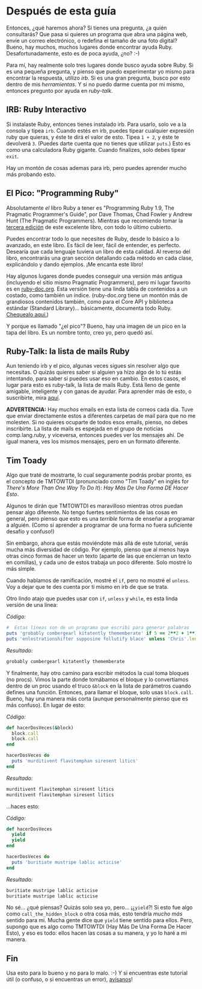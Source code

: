 # Después de esta guía

Entonces, ¿qué haremos ahora? Si tienes una pregunta, ¿a quién consultarás?
Que pasa si quieres un programa que abra una página web, envíe un correo electrónico,
o redefina el tamaño de una foto digital? Bueno, hay muchos, muchos lugares
donde encontrar ayuda Ruby. Desafortunadamente, esto es de poca ayuda, ¿no? :-)

Para mí, hay realmente solo tres lugares donde busco ayuda sobre Ruby.
Si es una pequeña pregunta, y pienso que puedo experimentar yo mismo para
encontrar la respuesta, utilizo *irb*. Si es una gran pregunta,
busco por esto dentro de mis *herramientas*. Y si no puedo darme
cuenta por mi mismo, entonces pregunto por ayuda en *ruby-talk*.

## IRB:  Ruby Interactivo

Si instalaste Ruby, entonces tienes instalado irb. Para usarlo, solo
ve a la consola y tipea `irb`.  Cuando estés en irb, puedes tipear cualquier
expresión ruby que quieras, y éste te dirá el valor de esto. Tipea `1 + 2`,
y éste te devolverá `3`. (Puedes darte cuenta que no tienes que utilizar
`puts`.) Esto es como una calculadora Ruby gigante. Cuando finalizes, solo
debes tipear `exit`.

Hay un montón de cosas ademas para irb, pero puedes aprender mucho más
probando esto.

## El Pico: "Programming Ruby"

Absolutamente *el* libro Ruby a tener es "Programming Ruby 1.9,
The Pragmatic Programmer's Guide", por Dave Thomas, Chad Fowler y Andrew
Hunt (The Pragmatic Programmers). Mientras que recomiendo tomar la
<a href="http://pragprog.com/press_releases/programming-ruby-1-9">tercera edición</a>
de este excelente libro, con todo lo último cubierto.

Puedes encontrar todo lo que necesites de Ruby, desde lo básico a lo
avanzado, en este libro. Es fácil de leer, fácil de entender, es perfecto.
Desearía que cada lenguaje tuviera un libro de esta calidad. Al reverso
del libro, encontrarás una gran sección detallando cada método en cada
clase, explicándolo y dando ejemplos. ¡Me encanta este libro!

Hay algunos lugares donde puedes conseguir una versión más antigua (incluyendo
el sitio mismo Pragmatic Programmers), pero mi lugar favorito es
en <a href="http://www.ruby-doc.org/docs/ProgrammingRuby/">ruby-doc.org</a>.
Esta versión tiene una linda tabla de contenidos a un costado, como también
un índice. (ruby-doc.org tiene un montón más de grandiosos contenidos también,
como para el Core API y biblioteca estándar (Standard Library)... básicamente,
documenta todo Ruby. <a href="http://www.ruby-doc.org/">Chequealo aquí.</a>)

Y porque es llamado "¿el pico"? Bueno, hay una imagen de un pico en la tapa del
libro. Es un nombre tonto, creo yo, pero quedó así.

## Ruby-Talk: la lista de mails Ruby

Aun teniendo irb y el pico, algunas veces sigues sin resolver
algo que necesitas. O quizás quieres saber si alguien ya hizo algo de lo
tú estás intentando, para saber si puedes usar eso en cambio. En estos casos,
el lugar para esto es ruby-talk, la lista de mails Ruby. Está lleno de gente
amigable, inteligente y con ganas de ayudar. Para aprender más de esto, o suscribirte,
mira <a href="http://www.ruby-lang.org/es/community/mailing-lists/">aquí</a>.

**ADVERTENCIA:** Hay *muchos* emails en
esta lista de correos cada día. Tuve que enviar directamente estos
a diferentes carpetas de mail para que no me molesten. Si no quieres
ocuparte de todos esos emails, pienso, no debes inscribirte. La lista
de mails es espejada en el grupo de noticias comp.lang.ruby, y viceversa,
entonces puedes ver los mensajes ahí. De igual manera, ves los mismos
mensajes, pero en un formato diferente.

## Tim Toady

Algo que traté de mostrarte, lo cual seguramente podrás probar pronto,
es el concepto de TMTOWTDI (pronunciado como "Tim Toady" en inglés for *There's
More Than One Way To Do It*): *Hay Más De Una Forma DE Hacer Esto*.

Algunos te dirán que TMTOWTDI es maravilloso mientras otros
puedan pensar algo diferente. No tengo fuertes sentimientos de las
cosas en general, pero pienso que esto es
una *terrible* forma de enseñar a programar a alguién.
(Como si aprender a programar de una forma no fuera suficiente desafío y confuso!)

Sin embargo, ahora que estás moviéndote más allá de este tutorial, verás mucha
más diversidad de código. Por ejemplo, pienso que al menos haya otras cinco formas
de hacer un texto (aparte de las que encierran un texto en comillas), y cada uno de estos
trabaja un poco diferente. Solo mostré lo más simple.

Cuando hablamos de ramificación, mostré el `if`,
pero no mostré el `unless`. Voy a dejar que te des
cuenta por ti mismo en irb de que se trata.

Otro lindo atajo que puedes usar con `if`,
`unless` y `while`, es esta linda versión de una línea:

*Código:*

```ruby
#  Estas líneas son de un programa que escribi para generar palabras
puts 'grobably combergearl kitatently thememberate' if 5 == 2**2 + 1**1
puts 'enlestrationshifter supposine follutify blace' unless 'Chris'.length == 5
```

*Resultado:*

```html
grobably combergearl kitatently thememberate
```

Y finalmente, hay otro camino para escribir métodos la cual toma bloques
(no procs). Vimos la parte donde tomábamos el bloque y lo convertíamos
dentro de un proc usando el truco `&block` en la lista de parámetros
cuando defines una función. Entonces, para llamar el bloque, solo usas
`block.call`.  Bueno, hay una manera más corta (aunque personalmente pienso que
es más confuso). En lugar de esto:

*Código:*

```ruby
def hacerDosVeces(&block)
  block.call
  block.call
end

hacerDosVeces do
  puts 'murditivent flavitemphan siresent litics'
end
```

*Resultado:*

```html
murditivent flavitemphan siresent litics
murditivent flavitemphan siresent litics
```

...haces esto:

*Código:*

```ruby
def hacerDosVeces
  yield
  yield
end

hacerDosVeces do
  puts 'buritiate mustripe lablic acticise'
end
```

*Resultado:*

```html
buritiate mustripe lablic acticise
buritiate mustripe lablic acticise
```

No sé... ¿qué piensas? Quizás solo sea yo, pero... ¡¿`yield`?!
Si esto fue algo como `call_the_hidden_block` o otra cosa más,
esto tendría *mucho más* sentido para mi. Mucha gente dice que `yield`
tiene sentido para ellos. Pero, supongo que es algo como TMTOWTDI (Hay Más De
Una Forma De Hacer Esto), y eso es todo: ellos hacen las cosas a su manera,
y yo lo haré a mi manera.

## Fin

Usa esto para lo bueno y no para lo malo. :-)  Y si encuentras este tutorial
útil (o confuso, o si encuentras un error),
[avísanos](https://github.com/rubysur/aprende.a.programar/issues)!
